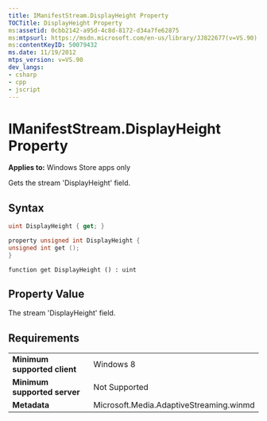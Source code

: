 ```yaml
---
title: IManifestStream.DisplayHeight Property
TOCTitle: DisplayHeight Property
ms:assetid: 0cbb2142-a95d-4c8d-8172-d34a7fe62875
ms:mtpsurl: https://msdn.microsoft.com/en-us/library/JJ822677(v=VS.90)
ms:contentKeyID: 50079432
ms.date: 11/19/2012
mtps_version: v=VS.90
dev_langs:
- csharp
- cpp
- jscript
---
```


# IManifestStream.DisplayHeight Property

**Applies to:** Windows Store apps only

Gets the stream 'DisplayHeight' field.

## Syntax

```csharp
uint DisplayHeight { get; }
```

```cpp
property unsigned int DisplayHeight {
unsigned int get ();
}
```

```jscript
function get DisplayHeight () : uint
```

## Property Value

The stream 'DisplayHeight' field.

## Requirements

|||
|--- |--- |
|**Minimum supported client**|Windows 8|
|**Minimum supported server**|Not Supported|
|**Metadata**|Microsoft.Media.AdaptiveStreaming.winmd|

